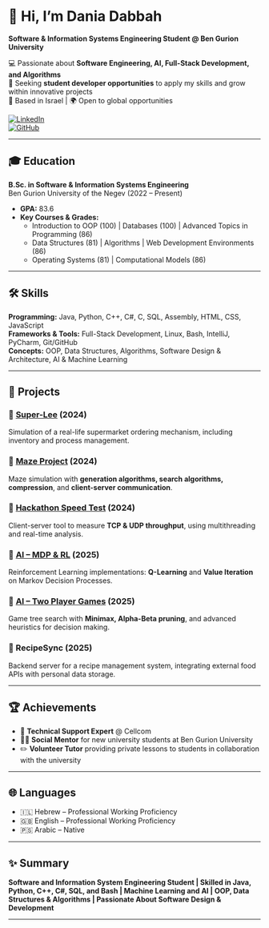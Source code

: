 # 👋 Hi, I’m Dania Dabbah  
**Software & Information Systems Engineering Student @ Ben Gurion University**  

💻 Passionate about **Software Engineering, AI, Full-Stack Development, and Algorithms**  
🎯 Seeking **student developer opportunities** to apply my skills and grow within innovative projects  
📍 Based in Israel | 🌍 Open to global opportunities  

[![LinkedIn](https://img.shields.io/badge/LinkedIn-Connect-blue?logo=linkedin)](https://www.linkedin.com/in/dania-dabbah)  
[![GitHub](https://img.shields.io/badge/GitHub-Profile-black?logo=github)](https://github.com/Dania2703)  

---

## 🎓 Education
**B.Sc. in Software & Information Systems Engineering**  
Ben Gurion University of the Negev (2022 – Present)  
- **GPA:** 83.6  
- **Key Courses & Grades:**  
  - Introduction to OOP (100) | Databases (100) | Advanced Topics in Programming (86)  
  - Data Structures (81) | Algorithms | Web Development Environments (86)  
  - Operating Systems (81) | Computational Models (86)  

---

## 🛠 Skills
**Programming:** Java, Python, C++, C#, C, SQL, Assembly, HTML, CSS, JavaScript  
**Frameworks & Tools:** Full-Stack Development, Linux, Bash, IntelliJ, PyCharm, Git/GitHub  
**Concepts:** OOP, Data Structures, Algorithms, Software Design & Architecture, AI & Machine Learning  

---

## 🚀 Projects
### 🔹 [Super-Lee](https://github.com/Dania2703/Super-Lee-Project) (2024)  
Simulation of a real-life supermarket ordering mechanism, including inventory and process management.

### 🔹 [Maze Project](https://github.com/Dania2703/Maze-Project) (2024)  
Maze simulation with **generation algorithms, search algorithms, compression**, and **client-server communication**.  

### 🔹 [Hackathon Speed Test](https://github.com/Dania2703/Hackathon-SpeedTest) (2024)  
Client-server tool to measure **TCP & UDP throughput**, using multithreading and real-time analysis.  

### 🔹 [AI – MDP & RL](https://github.com/Dania2703/AI-MDP-and-RL) (2025)  
Reinforcement Learning implementations: **Q-Learning** and **Value Iteration** on Markov Decision Processes.  

### 🔹 [AI – Two Player Games](https://github.com/Dania2703/AI-Two-player-Games) (2025)  
Game tree search with **Minimax, Alpha-Beta pruning**, and advanced heuristics for decision making.  

### 🔹 RecipeSync (2025)  
Backend server for a recipe management system, integrating external food APIs with personal data storage.  

---

## 🏆 Achievements
- 📱 **Technical Support Expert** @ Cellcom  
- 👩‍🎓 **Social Mentor** for new university students at Ben Gurion University  
- ✏️ **Volunteer Tutor** providing private lessons to students in collaboration with the university  

---

## 🌐 Languages
- 🇮🇱 Hebrew – Professional Working Proficiency  
- 🇬🇧 English – Professional Working Proficiency  
- 🇵🇸 Arabic – Native  

---

## ✨ Summary
**Software and Information System Engineering Student | Skilled in Java, Python, C++, C#, SQL, and Bash | Machine Learning and AI | OOP, Data Structures & Algorithms | Passionate About Software Design & Development**  

---

